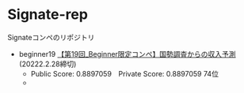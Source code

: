 # Signate-rep
Signateコンペのリポジトリ

- beginner19 [【第19回_Beginner限定コンペ】国勢調査からの収入予測](https://signate.jp/competitions/576)(20222.2.28締切)
  - Public Score: 0.8897059　Private Score: 0.8897059 74位
  - 